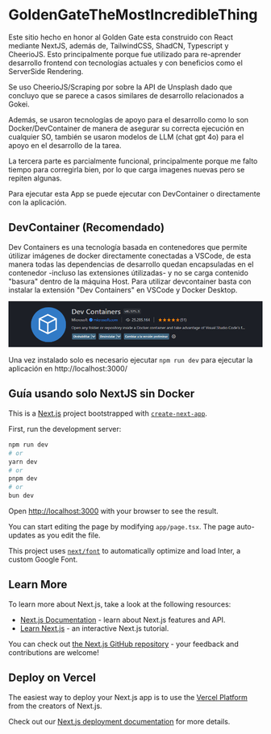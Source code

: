 # GoldenGateTheMostIncredibleThing

Este sitio hecho en honor al Golden Gate esta construido con React mediante NextJS, además de, TailwindCSS, ShadCN, Typescript y CheerioJS. Esto principalmente porque fue utilizado para re-aprender desarrollo frontend con tecnologías actuales y con beneficios como el ServerSide Rendering.

Se uso CheerioJS/Scraping por sobre la API de Unsplash dado que concluyo que se parece a casos similares de desarrollo relacionados a Gokei.

Además, se usaron tecnologías de apoyo para el desarrollo como lo son Docker/DevContainer de manera de asegurar su correcta ejecución en cualquier SO, también se usaron modelos de LLM (chat gpt 4o) para el apoyo en el desarrollo de la tarea.

La tercera parte es parcialmente funcional, principalmente porque me falto tiempo para corregirla bien, por lo que carga imagenes nuevas pero se repiten algunas.

Para ejecutar esta App se puede ejecutar con DevContainer o directamente con la aplicación.

## DevContainer (Recomendado)

Dev Containers es una tecnología basada en contenedores que permite útilizar imágenes de docker directamente conectadas a VSCode, de esta manera todas las dependencias de desarrollo quedan encapsuladas en el contenedor -incluso las extensiones útilizadas- y no se carga contenido "basura" dentro de la máquina Host.
Para utilizar devcontainer basta con instalar la extensión "Dev Containers" en VSCode y Docker Desktop.

![DevContainer](image.png)

Una vez instalado solo es necesario ejecutar `npm run dev` para ejecutar la aplicación en
http://localhost:3000/


## Guía usando solo NextJS sin Docker

This is a [Next.js](https://nextjs.org/) project bootstrapped with [`create-next-app`](https://github.com/vercel/next.js/tree/canary/packages/create-next-app).

First, run the development server:

```bash
npm run dev
# or
yarn dev
# or
pnpm dev
# or
bun dev
```

Open [http://localhost:3000](http://localhost:3000) with your browser to see the result.

You can start editing the page by modifying `app/page.tsx`. The page auto-updates as you edit the file.

This project uses [`next/font`](https://nextjs.org/docs/basic-features/font-optimization) to automatically optimize and load Inter, a custom Google Font.

## Learn More

To learn more about Next.js, take a look at the following resources:

-   [Next.js Documentation](https://nextjs.org/docs) - learn about Next.js features and API.
-   [Learn Next.js](https://nextjs.org/learn) - an interactive Next.js tutorial.

You can check out [the Next.js GitHub repository](https://github.com/vercel/next.js/) - your feedback and contributions are welcome!

## Deploy on Vercel

The easiest way to deploy your Next.js app is to use the [Vercel Platform](https://vercel.com/new?utm_medium=default-template&filter=next.js&utm_source=create-next-app&utm_campaign=create-next-app-readme) from the creators of Next.js.

Check out our [Next.js deployment documentation](https://nextjs.org/docs/deployment) for more details.
